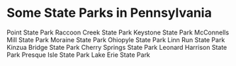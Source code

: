 # Some State Parks in Pennsylvania

Point State Park
Raccoon Creek State Park
Keystone State Park
McConnells Mill State Park
Moraine State Park
Ohiopyle State Park
Linn Run State Park
Kinzua Bridge State Park
Cherry Springs State Park
Leonard Harrison State Park
Presque Isle State Park
Lake Erie State Park
